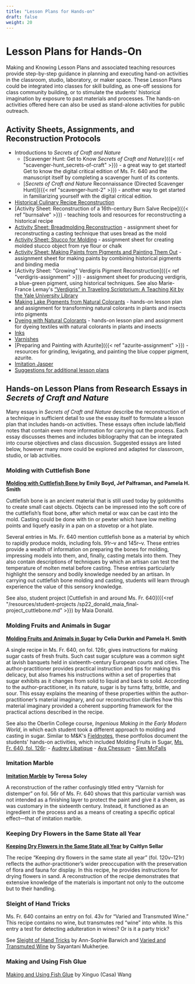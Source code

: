 ```yaml
---
title: "Lesson Plans for Hands-on"
draft: false
weight: 20
---
```


# Lesson Plans for Hands-On
Making and Knowing Lesson Plans and associated teaching resources provide step-by-step guidance in planning and executing hand-on activities in the classroom, studio, laboratory, or maker space. These Lesson Plans could be integrated into classes for skill building, as one-off sessions for class community building, or to stimulate the students' historical imagination by exposure to past materials and processes. The hands-on activities offered here can also be used as stand-alone activities for public outreach. 

## Activity Sheets, Assignments, and Reconstruction Protocols
- Introductions to *Secrets of Craft and Nature*
     - [Scavenger Hunt: Get to Know *Secrets of Craft and Nature*]({{< ref "scavenger-hunt_secrets-of-craft" >}}) - a great way to get started! Get to know the digital critical edition of Ms. Fr. 640 and the manuscript itself by completing a scavenger hunt of its contents.
     - [*Secrets of Craft and Nature* Reconnaissance (Directed Scavenger Hunt)]({{< ref "scavenger-hunt-2" >}}) - another way to get started in familiarizing yourself with the digital critical edition.
- [Historical Culinary Recipe Reconstruction](/resources/activity-sheets/activitysheet_hcr-instructor)
- [Activity Sheet: Reconstruction of a 16th-century Burn Salve Recipe]({{< ref "burnsalve" >}}) - teaching tools and resources for reconstructing a historical recipe
- [Activity Sheet: Breadmolding Reconstruction](/resources/activity-sheets/breadmolding_resources-for-the-instructor) - assignment sheet for reconstructing a casting technique that uses bread as the mold
- [Activity Sheet: Stucco for Molding](/resources/activity-sheets/activitysheet_stucco) - assignment sheet for creating molded stucco object from rye flour or chalk
- [Activity Sheet: Making Paints from Pigments and Painting Them Out](/resources/activity-sheets/activitysheet_paintingpigments) - assignment sheet for making paints by combining historical pigments and binding media
- [Activity Sheet: "Growing" Verdigris Pigment Reconstruction]({{< ref "verdigris-assignment" >}}) - assignment sheet for producing verdigris, a blue-green pigment, using historical techniques. See also Marie-France Lemay's [“Verdigris” in Traveling Scriptorium: A Teaching Kit by the Yale University Library](https://travelingscriptorium.com/2013/01/17/verdigris/)
- [Making Lake Pigments from Natural Colorants](/resources/activity-sheets/activitysheet_lake-pigments) - hands-on lesson plan and assignment for transforming natural colorants in plants and insects into pigments
- [Dyeing with Natural Colorants](/resources/activity-sheets/activitysheet_dyeing) - hands-on lesson plan and assignment for dyeing textiles with natural colorants in plants and insects
- [Inks](/resources/activity-sheets/activitysheet_inks)
- [Varnishes](/resources/activity-sheets/activitysheet_varnishes)
- [Preparing and Painting with Azurite]({{< ref "azurite-assignment" >}}) - resources for grinding, levigating, and painting the blue copper pigment, azurite.
- [Imitation Jasper](/resources/activity-sheets/activitysheet_jasper)
- [Suggestions for additional lesson plans](/resources/activity-sheets/activitysheet_suggestions)

## Hands-on Lesson Plans from Research Essays in *Secrets of Craft and Nature*

Many essays in *Secrets of Craft and Nature* describe the reconstruction of a technique in sufficient detail to use the essay itself to formulate a lesson plan that includes hands-on activities. These essays often include lab/field notes that contain even more information for carrying out the process. Each essay discusses themes and includes bibliography that can be integrated into course objectives and class discussion. Suggested essays are listed below, however many more could be explored and adapted for classroom, studio, or lab activities.

### Molding with Cuttlefish Bone

**[Molding with Cuttlefish Bone ](https://edition640.makingandknowing.org/#/essays/ann_506_ad_20)by Emily Boyd, Jef Palframan, and Pamela H. Smith**

Cuttlefish bone is an ancient material that is still used today by goldsmiths to create small cast objects. Objects can be impressed into the soft core of the cuttlefish’s float bone, after which metal or wax can be cast into the mold. Casting could be done with tin or pewter which have low melting points and liquefy easily in a pan on a stovetop or a hot plate. 

Several entries in Ms. Fr. 640 mention cuttlefish bone as a material by which to rapidly produce molds, including fols. 91r–v and 145r–v. These entries provide a wealth of information on preparing the bones for molding, impressing models into them, and, finally, casting metals into them. They also contain descriptions of techniques by which an artisan can test the temperature of molten metal before casting. These entries particularly highlight the sensory and bodily knowledge needed by an artisan. In carrying out cuttlefish bone molding and casting, students will learn through experience the value of this sensory knowledge.

See also, student project [Cuttlefish in and around Ms. Fr. 640]({{<ref "/resources/student-projects
/sp22_donald_maia_final-project_cuttlebone.md" >}}) by Maia Donald.

### Molding Fruits and Animals in Sugar
**[Molding Fruits and Animals in Sugar](https://edition640.makingandknowing.org/#/essays/ann_017_sp_15) by Celia Durkin and Pamela H. Smith**

A single recipe in Ms. Fr. 640, on fol. 126r, gives instructions for making sugar casts of fresh fruits. Such cast sugar sculpture was a common sight at lavish banquets held in sixteenth-century European courts and cities. The author-practitioner provides practical instruction and tips for making this delicacy, but also frames his instructions within a set of properties that sugar exhibits as it changes from solid to liquid and back to solid. According to the author-practitioner, in its nature, sugar is by turns fatty, brittle, and sour. This essay explains the meaning of these properties within the author-practitioner’s material imaginary, and our reconstruction clarifies how this material imaginary provided a coherent supporting framework for the practical actions described in the recipe.

See also the Oberlin College course, *Ingenious Making in the Early Modern World*, in which each student took a different approach to molding and casting in sugar. Similar to M&K's [Fieldnotes](https://fieldnotes.makingandknowing.org/), these portfolios document the students' hands-on activities, which included Molding Fruits in Sugar, [Ms. Fr. 640, fol. 126r](https://edition640.makingandknowing.org/#/folios/126r/f/126r/tl):
     - [Audrey Libatique](https://oberlin.digication.com/audrey-libatique-ingenious-making/home)
     - [Ava Chessum](https://oberlin.digication.com/audrey-libatique-ingenious-making/home)
     - [Sien McFalls](https://oberlin.digication.com/sien-mcfalls-journal-arth295/home)

### Imitation Marble
**[Imitation Marble](https://edition640.makingandknowing.org/#/essays/ann_040_sp_16) by Teresa Soley**

A reconstruction of the rather confusingly titled entry “Varnish for distemper” on fol. 56r of Ms. Fr. 640 shows that this particular varnish was not intended as a finishing layer to protect the paint and give it a sheen, as was customary in the sixteenth century. Instead, it functioned as an ingredient in the process and as a means of creating a specific optical effect—that of imitation marble.

### Keeping Dry Flowers in the Same State all Year 
**[Keeping Dry Flowers in the Same State all Year](https://edition640.makingandknowing.org/#/essays/ann_049_fa_16) by Caitlyn Sellar**

The recipe “Keeping dry flowers in the same state all year” (fol. 120v–121r) reflects the author-practitioner’s wider preoccupation with the preservation of flora and fauna for display. In this recipe, he provides instructions for drying flowers in sand. A reconstruction of the recipe demonstrates that extensive knowledge of the materials is important not only to the outcome but to their handling. 

### Sleight of Hand Tricks
Ms. Fr. 640 contains an entry on fol. 43v for “Varied and Transmuted Wine.” This recipe contains no wine, but transmutes red “wine” into white. Is this entry a test for detecting adulteration in wines? Or is it a party trick?

See [Sleight of Hand Tricks](https://edition640.makingandknowing.org/#/essays/ann_043_sp_16) by Ann-Sophie Barwich and [Varied and Transmuted Wine](https://edition640.makingandknowing.org/#/essays/ann_512_ad_20) by Sayantani Mukherjee.

### Making and Using Fish Glue
[Making and Using Fish Glue](https://edition640.makingandknowing.org/#/essays/ann_056_sp_17) by Xinguo (Casa) Wang
